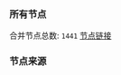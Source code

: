 ### 所有节点
合并节点总数: `1441`
[节点链接](https://raw.githubusercontent.com/rzhy1/11/master/sub/sub_merge_base64.txt)

### 节点来源
